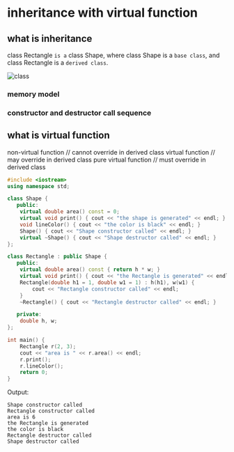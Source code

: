 # inheritance with virtual function

## what is inheritance

class Rectangle `is a` class Shape, where class Shape is a `base class`, and class Rectangle is a `derived class`.

![class](https://user-images.githubusercontent.com/111368834/194709689-0b5e0cc7-b79c-4508-a9f8-f4df9ef8e02f.png)

### memory model

### constructor and destructor call sequence

## what is virtual function

non-virtual function // cannot override in derived class
virtual function  // may override in derived class
pure virtual function  // must override in derived class

```cpp
#include <iostream>
using namespace std;

class Shape {
   public:
    virtual double area() const = 0;
    virtual void print() { cout << "the shape is generated" << endl; }
    void lineColor() { cout << "the color is black" << endl; }
    Shape() { cout << "Shape constructor called" << endl; }
    virtual ~Shape() { cout << "Shape destructor called" << endl; }
};

class Rectangle : public Shape {
   public:
    virtual double area() const { return h * w; }
    virtual void print() { cout << "the Rectangle is generated" << endl; }
    Rectangle(double h1 = 1, double w1 = 1) : h(h1), w(w1) {
        cout << "Rectangle constructor called" << endl;
    }
    ~Rectangle() { cout << "Rectangle destructor called" << endl; }

   private:
    double h, w;
};

int main() {
    Rectangle r(2, 3);
    cout << "area is " << r.area() << endl;
    r.print();
    r.lineColor();
    return 0;
}
```

Output:

```
Shape constructor called
Rectangle constructor called
area is 6
the Rectangle is generated
the color is black
Rectangle destructor called
Shape destructor called
```
